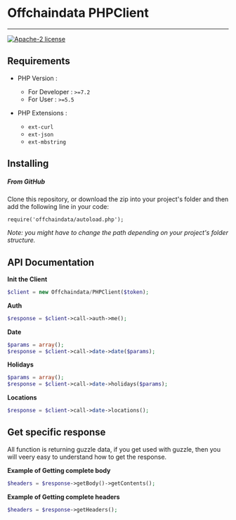 # Offchaindata PHPClient

---
[![Apache-2 license](https://img.shields.io/badge/license-Apache2-brightgreen.svg)](https://www.apache.org/licenses/LICENSE-2.0)   

Requirements
-

* PHP Version :
    - For Developer : `>=7.2`
    - For User : `>=5.5`
    
* PHP Extensions :
    - `ext-curl`
    - `ext-json`
    - `ext-mbstring`
    
Installing
-----

##### From GitHub
Clone this repository, or download the zip into your project's folder and then add the following line in your code:
```
require('offchaindata/autoload.php');
```
*Note: you might have to change the path depending on your project's folder structure.*

## API Documentation

**Init the Client**
```php
$client = new Offchaindata/PHPClient($token);
```

**Auth**
```php
$response = $client->call->auth->me();
```

**Date**   
```php
$params = array();
$response = $client->call->date->date($params);
```

**Holidays**
```php
$params = array();
$response = $client->call->date->holidays($params);
```

**Locations**
```php
$response = $client->call->date->locations();
```

Get specific response
-

All function is returning guzzle data, if you get used with guzzle, then you will veery easy to understand how to get the response.


**Example of Getting complete body**
```php
$headers = $response->getBody()->getContents();
```

**Example of Getting complete headers**
```php
$headers = $response->getHeaders();
```
